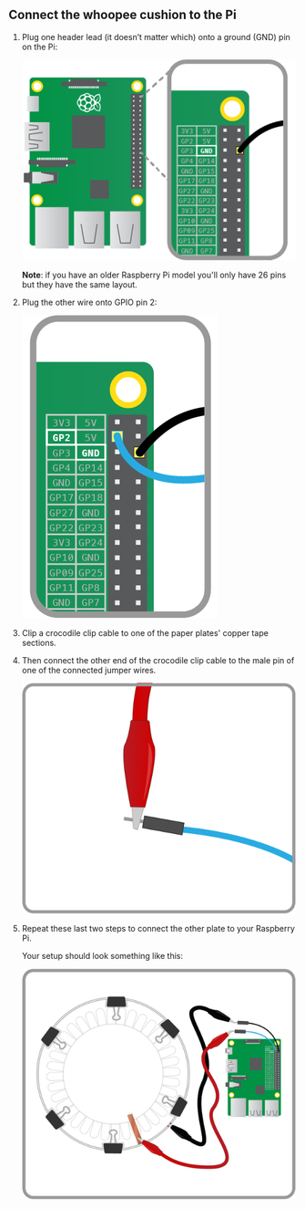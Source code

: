 ## Connect the whoopee cushion to the Pi

1. Plug one header lead (it doesn’t matter which) onto a ground (GND) pin on the Pi:

	![](images/pi-gnd-connection.png)

	**Note**: if you have an older Raspberry Pi model you'll only have 26 pins but they have the same layout.

1. Plug the other wire onto GPIO pin 2:

	![](images/pi-gpio2-connection.png)

1. Clip a crocodile clip cable to one of the paper plates' copper tape sections.

1. Then connect the other end of the crocodile clip cable to the male pin of one of the connected jumper wires. 

	![](images/Whoopi-Cushion_Diagram_2.png)

1. Repeat these last two steps to connect the other plate to your Raspberry Pi.

	Your setup should look something like this:

	![](images/Whoopi-Cushion_Diagram_3.png)
	
